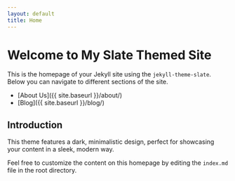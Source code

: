 ```yaml
---
layout: default
title: Home
---
```


# Welcome to My Slate Themed Site

This is the homepage of your Jekyll site using the `jekyll-theme-slate`. Below you can navigate to different sections of the site.

- [About Us]({{ site.baseurl }}/about/)
- [Blog]({{ site.baseurl }}/blog/)

## Introduction

This theme features a dark, minimalistic design, perfect for showcasing your content in a sleek, modern way. 

Feel free to customize the content on this homepage by editing the `index.md` file in the root directory.
